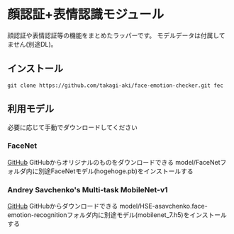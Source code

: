 # 顔認証+表情認識モジュール

顔認証や表情認証等の機能をまとめたラッパーです。
モデルデータは付属してません(別途DL)。

## インストール

```
git clone https://github.com/takagi-aki/face-emotion-checker.git fec
```

## 利用モデル

必要に応じて手動でダウンロードしてください

### FaceNet

[GitHub](https://github.com/davidsandberg/facenet)
GitHubからオリジナルのものをダウンロードできる
model/FaceNetフォルダ内に別途FaceNetモデル(hogehoge.pb)をインストールする

### Andrey Savchenko's Multi-task MobileNet-v1

[GitHub](https://github.com/HSE-asavchenko/face-emotion-recognition)
GitHubからダウンロードできる
model/HSE-asavchenko.face-emotion-recognitionフォルダ内に別途モデル(mobilenet_7.h5)をインストールする

